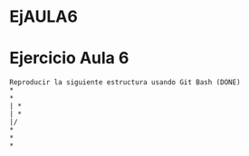 # EjAULA6
# Ejercicio Aula 6
	Reproducir la siguiente estructura usando Git Bash (DONE)
	*
	*
	| *
	| *
	|/
	*
	*
	*
